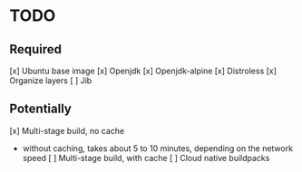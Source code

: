 # TODO

## Required

[x] Ubuntu base image
[x] Openjdk
[x] Openjdk-alpine
[x] Distroless
[x] Organize layers
[ ] Jib

## Potentially

[x] Multi-stage build, no cache
  - without caching, takes about 5 to 10 minutes, depending on the network speed
[ ] Multi-stage build, with cache
[ ] Cloud native buildpacks

